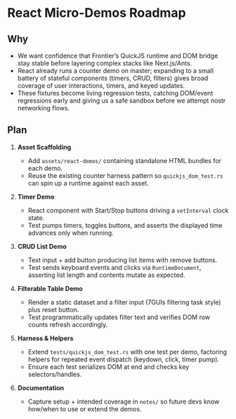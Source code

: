 # React Micro-Demos Roadmap

## Why
- We want confidence that Frontier’s QuickJS runtime and DOM bridge stay stable before layering complex stacks like Next.js/Ants.
- React already runs a counter demo on master; expanding to a small battery of stateful components (timers, CRUD, filters) gives broad coverage of user interactions, timers, and keyed updates.
- These fixtures become living regression tests, catching DOM/event regressions early and giving us a safe sandbox before we attempt nostr networking flows.

## Plan
1. **Asset Scaffolding**
   - Add `assets/react-demos/` containing standalone HTML bundles for each demo.
   - Reuse the existing counter harness pattern so `quickjs_dom_test.rs` can spin up a runtime against each asset.

2. **Timer Demo**
   - React component with Start/Stop buttons driving a `setInterval` clock state.
   - Test pumps timers, toggles buttons, and asserts the displayed time advances only when running.

3. **CRUD List Demo**
   - Text input + add button producing list items with remove buttons.
   - Test sends keyboard events and clicks via `RuntimeDocument`, asserting list length and contents mutate as expected.

4. **Filterable Table Demo**
   - Render a static dataset and a filter input (7GUIs filtering task style) plus reset button.
   - Test programmatically updates filter text and verifies DOM row counts refresh accordingly.

5. **Harness & Helpers**
   - Extend `tests/quickjs_dom_test.rs` with one test per demo, factoring helpers for repeated event dispatch (keydown, click, timer pump).
   - Ensure each test serializes DOM at end and checks key selectors/handles.

6. **Documentation**
   - Capture setup + intended coverage in `notes/` so future devs know how/when to use or extend the demos.
